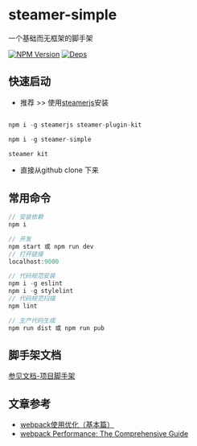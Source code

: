 # steamer-simple
一个基础而无框架的脚手架

[![NPM Version](https://img.shields.io/npm/v/steamer-simple.svg?style=flat)](https://www.npmjs.com/package/steamer-simple)
[![Deps](https://david-dm.org/SteamerTeam/steamer-simple.svg)](https://david-dm.org/SteamerTeam/steamer-simple)

## 快速启动

* 推荐 >> 使用[steamerjs](https://steamerjs.github.io/docs/projectkits/Bootstrap.html)安装

```javascript

npm i -g steamerjs steamer-plugin-kit

npm i -g steamer-simple

steamer kit
```

* 直接从github clone 下来

## 常用命令

```javascript
// 安装依赖
npm i

// 开发
npm start 或 npm run dev
// 打开链接
localhost:9000

// 代码规范安装
npm i -g eslint
npm i -g stylelint
// 代码规范扫描
npm lint

// 生产代码生成
npm run dist 或 npm run pub

```

## 脚手架文档
[参见文档-项目脚手架](https://steamerjs.github.io/docs/projectkits/Starterkit.html)


## 文章参考

* [webpack使用优化（基本篇）](https://github.com/lcxfs1991/blog/issues/2)
* [webpack Performance: The Comprehensive Guide](https://github.com/lcxfs1991/blog/issues/15)
